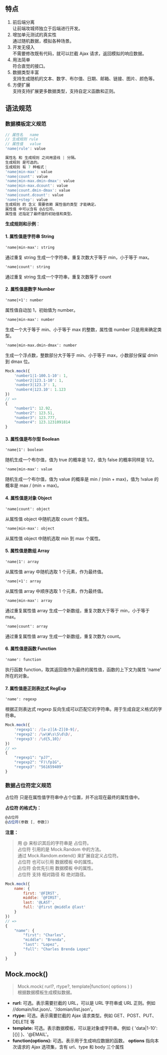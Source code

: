 ## 特点

1. 前后端分离  
   让前端攻城师独立于后端进行开发。
2. 增加单元测试的真实性  
   通过随机数据，模拟各种场景。
3. 开发无侵入  
   不需要修改既有代码，就可以拦截 Ajax 请求，返回模拟的响应数据。
4. 用法简单  
   符合直觉的接口。
5. 数据类型丰富  
   支持生成随机的文本、数字、布尔值、日期、邮箱、链接、图片、颜色等。
6. 方便扩展  
   支持支持扩展更多数据类型，支持自定义函数和正则。

## 语法规范

### 数据模板定义规范

```javascript
// 属性名   name
// 生成规则 rule
// 属性值   value
'name|rule': value
```

```javascript
属性名 和 生成规则 之间用竖线 | 分隔。
生成规则 是可选的。
生成规则 有 7 种格式：
'name|min-max': value
'name|count': value
'name|min-max.dmin-dmax': value
'name|min-max.dcount': value
'name|count.dmin-dmax': value
'name|count.dcount': value
'name|+step': value
生成规则 的 含义 需要依赖 属性值的类型 才能确定。
属性值 中可以含有 @占位符。
属性值 还指定了最终值的初始值和类型。
```

**生成规则和示例**：

#### 1. 属性值是字符串 String

` 'name|min-max': string `

通过重复 string 生成一个字符串，重复次数大于等于 min，小于等于 max。

` 'name|count': string `

通过重复 string 生成一个字符串，重复次数等于 count

#### 2. 属性值是数字 Number

` 'name|+1': number `

属性值自动加 1，初始值为 number。

` 'name|min-max': number `

生成一个大于等于 min、小于等于 max 的整数，属性值 number 只是用来确定类型。

` 'name|min-max.dmin-dmax': number `

生成一个浮点数，整数部分大于等于 min、小于等于 max，小数部分保留 dmin 到 dmax 位。

```javascript
Mock.mock({
    'number1|1-100.1-10': 1,
    'number2|123.1-10': 1,
    'number3|123.3': 1,
    'number4|123.10': 1.123
})
// =>
{
    "number1": 12.92,
    "number2": 123.51,
    "number3": 123.777,
    "number4": 123.1231091814
}
```

#### 3. 属性值是布尔型 Boolean

` 'name|1': boolean `

随机生成一个布尔值，值为 true 的概率是 1/2，值为 false 的概率同样是 1/2。

` 'name|min-max': value `

随机生成一个布尔值，值为 value 的概率是 min / (min + max)，值为 !value 的概率是 max / (min + max)。

#### 4. 属性值是对象 Object

` 'name|count': object `

从属性值 object 中随机选取 count 个属性。

` 'name|min-max': object `

从属性值 object 中随机选取 min 到 max 个属性。

#### 5. 属性值是数组 Array

` 'name|1': array `

从属性值 array 中随机选取 1 个元素，作为最终值。

` 'name|+1': array `

从属性值 array 中顺序选取 1 个元素，作为最终值。

` 'name|min-max': array `

通过重复属性值 array 生成一个新数组，重复次数大于等于 min，小于等于 max。

` 'name|count': array `

通过重复属性值 array 生成一个新数组，重复次数为 count。

#### 6. 属性值是函数 Function

` 'name': function `

执行函数 function，取其返回值作为最终的属性值，函数的上下文为属性 'name' 所在的对象。

#### 7. 属性值是正则表达式 RegExp

` 'name': regexp `

根据正则表达式 regexp 反向生成可以匹配它的字符串。用于生成自定义格式的字符串。

```javascript
Mock.mock({
    'regexp1': /[a-z][A-Z][0-9]/,
    'regexp2': /\w\W\s\S\d\D/,
    'regexp3': /\d{5,10}/
})
// =>
{
    "regexp1": "pJ7",
    "regexp2": "F)\fp1G",
    "regexp3": "561659409"
}
```

### 数据占位符定义规范

占位符 只是在属性值字符串中占个位置，并不出现在最终的属性值中。

**占位符 的格式为：**

```javascript
@占位符
@占位符(参数 [, 参数])
```

**注意：**

>用 @ 来标识其后的字符串是 占位符。  
占位符 引用的是 Mock.Random 中的方法。  
通过 Mock.Random.extend() 来扩展自定义占位符。  
占位符 也可以引用 数据模板 中的属性。  
占位符 会优先引用 数据模板 中的属性。  
占位符 支持 相对路径 和 绝对路径。  

```javascript
Mock.mock({
    name: {
        first: '@FIRST',
        middle: '@FIRST',
        last: '@LAST',
        full: '@first @middle @last'
    }
})
// =>
{
    "name": {
        "first": "Charles",
        "middle": "Brenda",
        "last": "Lopez",
        "full": "Charles Brenda Lopez"
    }
}
```

## Mock.mock()

> Mock.mock( rurl?, rtype?, template|function( options ) )  
根据数据模板生成模拟数据。

* **rurl:** 可选。表示需要拦截的 URL，可以是 URL 字符串或 URL 正则。例如 /\/domain\/list\.json/、'/domian/list.json'。
* **rtype:** 可选。表示需要拦截的 Ajax 请求类型。例如 GET、POST、PUT、DELETE 等  
* **template:** 可选。表示数据模板，可以是对象或字符串。例如 { 'data|1-10':[{}] }、'@EMAIL'。  
* **function(options):** 可选。表示用于生成响应数据的函数。
**options** 指向本次请求的 Ajax 选项集，含有 url、type 和 body 三个属性
